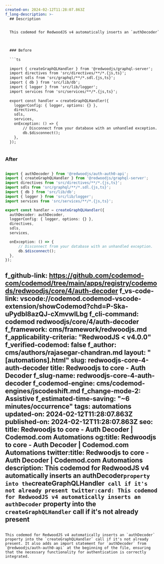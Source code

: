 ```yaml
---
created-on: 2024-02-12T11:28:07.863Z
f_long-description: >-
  ## Description
  

  This codemod for RedwoodJS v4 automatically inserts an `authDecoder` property into the `createGraphQLHandler` call if it's not already present. It also adds an import statement for `authDecoder` from `@redwoodjs/auth-auth0-api` at the beginning of the file, ensuring that the necessary functionality for authentication is correctly integrated.
  

  
  ### Before
  
  ```ts
  
  import { createGraphQLHandler } from '@redwoodjs/graphql-server';
  import directives from 'src/directives/**/*.{js,ts}';
  import sdls from 'src/graphql/**/*.sdl.{js,ts}';
  import { db } from 'src/lib/db';
  import { logger } from 'src/lib/logger';
  import services from 'src/services/**/*.{js,ts}';
  
  export const handler = createGraphQLHandler({
  	loggerConfig: { logger, options: {} },
  	directives,
  	sdls,
  	services,
  	onException: () => {
  		// Disconnect from your database with an unhandled exception.
  		db.$disconnect();
  	},
  });
  
  ```
  
  ### After
  
  ```ts
  
  import { authDecoder } from '@redwoodjs/auth-auth0-api';
  import { createGraphQLHandler } from '@redwoodjs/graphql-server';
  import directives from 'src/directives/**/*.{js,ts}';
  import sdls from 'src/graphql/**/*.sdl.{js,ts}';
  import { db } from 'src/lib/db';
  import { logger } from 'src/lib/logger';
  import services from 'src/services/**/*.{js,ts}';
  
  export const handler = createGraphQLHandler({
  	authDecoder: authDecoder,
  	loggerConfig: { logger, options: {} },
  	directives,
  	sdls,
  	services,
  
  	onException: () => {
  		// Disconnect from your database with an unhandled exception.
  		db.$disconnect();
  	},
  });
  
  ```
f_github-link: https://github.com/codemod-com/codemod/tree/main/apps/registry/codemods/redwoodjs/core/4/auth-decoder
f_vs-code-link: vscode://codemod.codemod-vscode-extension/showCodemod?chd=P-Ska-uPydbl8azQJ-cXmvwILbg
f_cli-command: codemod redwoodjs/core/4/auth-decoder
f_framework: cms/framework/redwoodjs.md
f_applicability-criteria: "RedwoodJS < v4.0.0"
f_verified-codemod: false
f_author: cms/authors/rajasegar-chandran.md
layout: "[automations].html"
slug: redwoodjs-core-4-auth-decoder
title: Redwoodjs to core - Auth Decoder
f_slug-name: redwoodjs-core-4-auth-decoder
f_codemod-engine: cms/codemod-engines/jscodeshift.md
f_change-mode-2: Assistive
f_estimated-time-saving: "~6 minutes/occurrence"
tags: automations
updated-on: 2024-02-12T11:28:07.863Z
published-on: 2024-02-12T11:28:07.863Z
seo:
  title: Redwoodjs to core - Auth Decoder | Codemod.com Automations
  og:title: Redwoodjs to core - Auth Decoder | Codemod.com Automations
  twitter:title: Redwoodjs to core - Auth Decoder | Codemod.com Automations
  description: This codemod for RedwoodJS v4 automatically inserts an authDecoder` property into the `createGraphQLHandler` call if it's not already present
  twitter:card: This codemod for RedwoodJS v4 automatically inserts an authDecoder` property into the `createGraphQLHandler` call if it's not already present
---
```

This codemod for RedwoodJS v4 automatically inserts an `authDecoder` property into the `createGraphQLHandler` call if it's not already present. It also adds an import statement for `authDecoder` from `@redwoodjs/auth-auth0-api` at the beginning of the file, ensuring that the necessary functionality for authentication is correctly integrated.